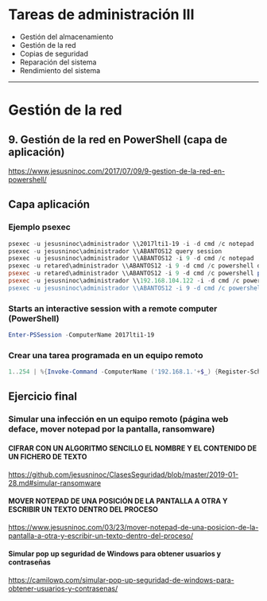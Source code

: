 # Tareas de administración III
- Gestión del almacenamiento
- Gestión de la red
- Copias de seguridad
- Reparación del sistema
- Rendimiento del sistema

---------------

# Gestión de la red
## 9. Gestión de la red en PowerShell (capa de aplicación)
https://www.jesusninoc.com/2017/07/09/9-gestion-de-la-red-en-powershell/

## Capa aplicación

### Ejemplo psexec
```PowerShell
psexec -u jesusninoc\administrador \\2017lti1-19 -i -d cmd /c notepad
psexec -u jesusninoc\administrador \\ABANTOS12 query session
psexec -u jesusninoc\administrador \\ABANTOS12 -i 9 -d cmd /c notepad
psexec -u retared\administrador \\ABANTOS12 -i 9 -d cmd /c powershell date ; start-sleep -seconds 5
psexec -u retared\administrador \\ABANTOS12 -i 9 -d cmd /c powershell ps ; start-sleep -seconds 5
psexec -u jesusninoc\administrador \\192.168.104.122 -i -d cmd /c powershell -encodedcommand RwBlAHQALQBEAGEAdABlAA=="
psexec -u jesusninoc\administrador \\ABANTOS12 -i 9 -d cmd /c powershell Start-Process chrome ('data:text/html;base64,PEhUTUw+PEhFQUQ+PFRJVExFPmhhY2tlZDwvVElUTEU+PC9IRUFEPjxIMT48TUFSUVVFRT5oYWNrZWQ8L0gxPjwvTUFSUVVFRT48L0JPRFk+PC9IVE1MPg==')
```
### Starts an interactive session with a remote computer (PowerShell)
```PowerShell
Enter-PSSession -ComputerName 2017lti1-19
```
### Crear una tarea programada en un equipo remoto
```PowerShell
1..254 | %{Invoke-Command -ComputerName ('192.168.1.'+$_) {Register-ScheduledTask Task01 -Action (New-ScheduledTaskAction -Execute "Cmd") -Principal (New-ScheduledTaskPrincipal -GroupId "BUILTIN\administradores" -RunLevel Highest) -Settings (New-ScheduledTaskSettingsSet -RestartCount 5 -RestartInterval 60)}}
```

## Ejercicio final
### Simular una infección en un equipo remoto (página web deface, mover notepad por la pantalla, ransomware)
#### CIFRAR CON UN ALGORITMO SENCILLO EL NOMBRE Y EL CONTENIDO DE UN FICHERO DE TEXTO
https://github.com/jesusninoc/ClasesSeguridad/blob/master/2019-01-28.md#simular-ransomware
#### MOVER NOTEPAD DE UNA POSICIÓN DE LA PANTALLA A OTRA Y ESCRIBIR UN TEXTO DENTRO DEL PROCESO
https://www.jesusninoc.com/03/23/mover-notepad-de-una-posicion-de-la-pantalla-a-otra-y-escribir-un-texto-dentro-del-proceso/
#### Simular pop up seguridad de Windows para obtener usuarios y contraseñas
https://camilowp.com/simular-pop-up-seguridad-de-windows-para-obtener-usuarios-y-contrasenas/
